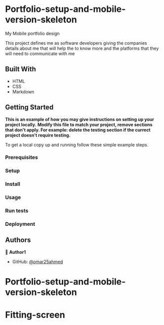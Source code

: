 # Portfolio-setup-and-mobile-version-skeleton

My Mobile portfolio design 

This project defines me as software developers giving the companies details about me that will help the to know more and the platforms that they will need to communicate with me

## Built With

- HTML
- CSS
- Markdown

## Getting Started

**This is an example of how you may give instructions on setting up your project locally.**
**Modify this file to match your project, remove sections that don't apply. For example: delete the testing section if the currect project doesn't require testing.**

To get a local copy up and running follow these simple example steps.

### Prerequisites

### Setup

### Install

### Usage

### Run tests

### Deployment

## Authors

👤 **Author1**

- GitHub: [@omar25ahmed](https://github.com/omar25ahmed)

# Portfolio-setup-and-mobile-version-skeleton
# Fitting-screen
